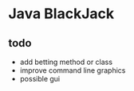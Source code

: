 # Java BlackJack

## todo

- add betting method or class
- improve command line graphics
- possible gui
